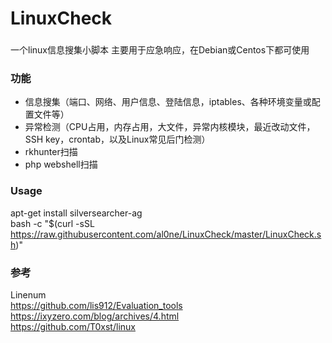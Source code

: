 # LinuxCheck

###
一个linux信息搜集小脚本 主要用于应急响应，在Debian或Centos下都可使用
### 功能

* 信息搜集（端口、网络、用户信息、登陆信息，iptables、各种环境变量或配置文件等）
* 异常检测（CPU占用，内存占用，大文件，异常内核模块，最近改动文件，SSH key，crontab，以及Linux常见后门检测）
* rkhunter扫描
* php webshell扫描
### Usage
apt-get install silversearcher-ag  
bash -c "$(curl -sSL https://raw.githubusercontent.com/al0ne/LinuxCheck/master/LinuxCheck.sh)"

### 参考

Linenum    
https://github.com/lis912/Evaluation_tools   
https://ixyzero.com/blog/archives/4.html    
https://github.com/T0xst/linux    
